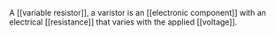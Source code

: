 A [[variable resistor]], a varistor is an [[electronic component]] with an electrical [[resistance]] that varies with the applied [[voltage]].